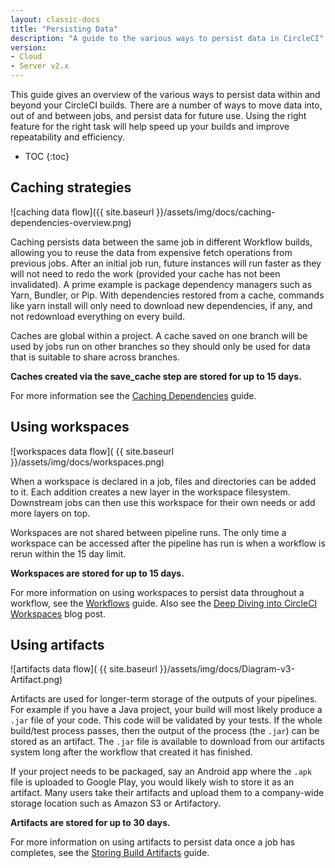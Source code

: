 ```yaml
---
layout: classic-docs
title: "Persisting Data"
description: "A guide to the various ways to persist data in CircleCI"
version:
- Cloud
- Server v2.x
---
```


This guide gives an overview of the various ways to persist data within and beyond your CircleCI builds. There are a number of ways to move data into, out of and between jobs, and persist data for future use. Using the right feature for the right task will help speed up your builds and improve repeatability and efficiency.

* TOC
{:toc}

## Caching strategies

![caching data flow]({{ site.baseurl }}/assets/img/docs/caching-dependencies-overview.png)

Caching persists data between the same job in different Workflow builds, allowing you to reuse the data from expensive fetch operations from previous jobs. After an initial job run, future instances will run faster as they will not need to redo the work (provided your cache has not been invalidated). A prime example is package dependency managers such as Yarn, Bundler, or Pip. With dependencies restored from a cache, commands like yarn install will only need to download new dependencies, if any, and not redownload everything on every build.

Caches are global within a project. A cache saved on one branch will be used by jobs run on other branches so they should only be used for data that is suitable to share across branches.

**Caches created via the save_cache step are stored for up to 15 days.**

For more information see the [Caching Dependencies]({{site.baseurl}}/2.0/caching/) guide.

## Using workspaces

![workspaces data flow]( {{ site.baseurl }}/assets/img/docs/workspaces.png)

When a workspace is declared in a job, files and directories can be added to it. Each addition creates a new layer in the workspace filesystem. Downstream jobs can then use this workspace for their own needs or add more layers on top.

Workspaces are not shared between pipeline runs. The only time a workspace can be accessed after the pipeline has run is when a workflow is rerun within the 15 day limit.

**Workspaces are stored for up to 15 days.**

For more information on using workspaces to persist data throughout a workflow, see the [Workflows]({{site.baseurl}}/2.0/workflows/#using-workspaces-to-share-data-among-jobs) guide. Also see the [Deep Diving into CircleCI Workspaces](https://circleci.com/blog/deep-diving-into-circleci-workspaces/) blog post.

## Using artifacts

![artifacts data flow]( {{ site.baseurl }}/assets/img/docs/Diagram-v3-Artifact.png)

Artifacts are used for longer-term storage of the outputs of your pipelines. For example if you have a Java project, your build will most likely produce a `.jar` file of your code. This code will be validated by your tests. If the whole build/test process passes, then the output of the process (the `.jar`) can be stored as an artifact. The `.jar` file is available to download from our artifacts system long after the workflow that created it has finished.

If your project needs to be packaged, say an Android app where the `.apk` file is uploaded to Google Play, you would likely wish to store it as an artifact. Many users take their artifacts and upload them to a company-wide storage location such as Amazon S3 or Artifactory.

**Artifacts are stored for up to 30 days.**

For more information on using artifacts to persist data once a job has completes, see the [Storing Build Artifacts]({{site.baseurl}}/2.0/artifacts/) guide.
